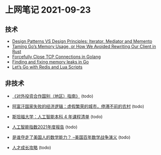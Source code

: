 # 上网笔记 2021-09-23

## 技术

- [Design Patterns VS Design Principles: Iterator, Mediator and Memento][design]
- [Taming Go’s Memory Usage, or How We Avoided Rewriting Our Client in Rust][go_memory]
- [Forcefully Close TCP Connections in Golang][go_tcp]
- [Finding and fixing memory leaks in Go][go_leak]
- [Let’s Go with Redis and Lua Scripts][go_redis]

## 非技术

- [《对外投资合作国别（地区）指南》][foreign] (todo)
- [阿富汗国家失败的经济逻辑：虚假繁荣的城市，停滞不前的农村][afghan] (todo)
- [斯坦福大学：人工智能本科 4 年课程清单][stanford] (todo)
- [人工智能指数2021年度报告][ai] (todo)
- [是谁夺走了美国人的数学能力？ –美国百年数学战争演义][math] (todo)
- [人才成长攻略][talent] (todo)

  [design]: https://www.fluentcpp.com/2021/09/12/design-patterns-vs-design-principles-iterator-mediator-and-memento/
  [go_memory]: https://www.akitasoftware.com/blog-posts/taming-gos-memory-usage-or-how-we-avoided-rewriting-our-client-in-rust
  [go_tcp]: https://itnext.io/forcefully-close-tcp-connections-in-golang-e5f5b1b14ce6
  [go_leak]: https://dev.to/googlecloud/finding-and-fixing-memory-leaks-in-go-1k1h
  [go_redis]: https://xitonix.io/go-lua-and-redis/
  [foreign]: http://fec.mofcom.gov.cn/article/gbdqzn/
  [afghan]: https://m.thepaper.cn/newsDetail_forward_14116950
  [stanford]: https://zhuanlan.zhihu.com/p/342522102
  [ai]: https://aiindex.stanford.edu/wp-content/uploads/2021/04/2021-AI-Index-Report_Chinese-Edition.pdf
  [math]: https://ivyleaguecenter.org/2019/12/01/%E6%98%AF%E8%B0%81%E5%A4%BA%E8%B5%B0%E4%BA%86%E7%BE%8E%E5%9B%BD%E4%BA%BA%E7%9A%84%E6%95%B0%E5%AD%A6%E8%83%BD%E5%8A%9B%EF%BC%9F-%E7%BE%8E%E5%9B%BD%E7%99%BE%E5%B9%B4%E6%95%B0%E5%AD%A6%E6%88%98/
  [talent]: https://my.oschina.net/leejun2005/blog/354001
